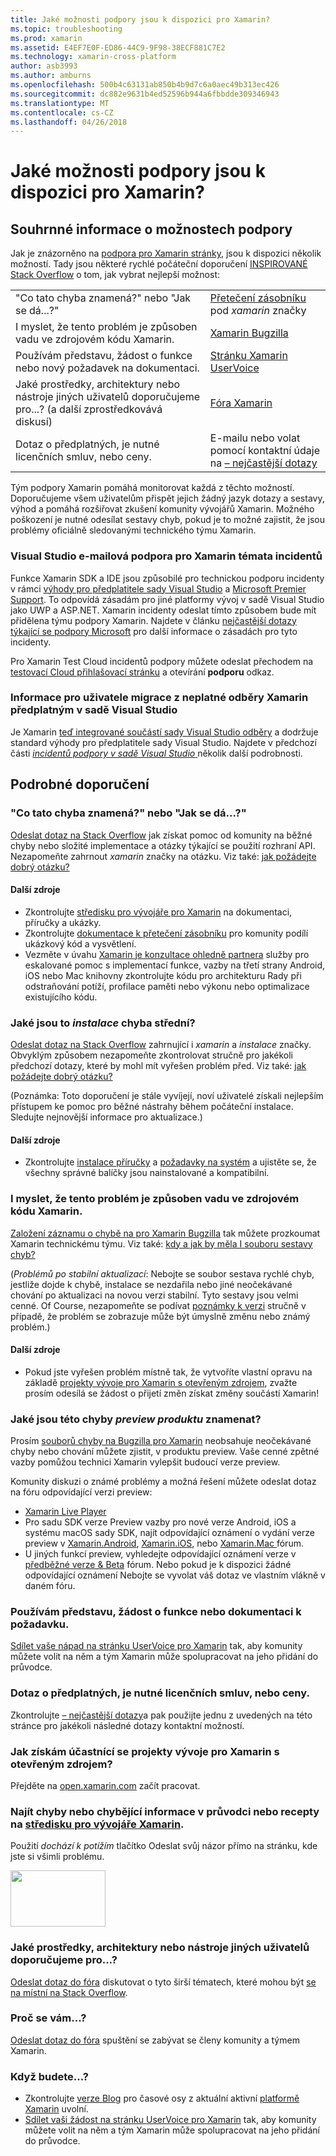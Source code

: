 ```yaml
---
title: Jaké možnosti podpory jsou k dispozici pro Xamarin?
ms.topic: troubleshooting
ms.prod: xamarin
ms.assetid: E4EF7E0F-ED86-44C9-9F98-38ECF881C7E2
ms.technology: xamarin-cross-platform
author: asb3993
ms.author: amburns
ms.openlocfilehash: 500b4c63131ab850b4b9d7c6a0aec49b313ec426
ms.sourcegitcommit: dc882e9631b4ed52596b944a6fbbdde309346943
ms.translationtype: MT
ms.contentlocale: cs-CZ
ms.lasthandoff: 04/26/2018
---
```

# <a name="what-support-options-are-available-for-xamarin"></a>Jaké možnosti podpory jsou k dispozici pro Xamarin?

## <a name="summary-of-support-options"></a>Souhrnné informace o možnostech podpory

Jak je znázorněno na [podpora pro Xamarin stránky](https://www.xamarin.com/support), jsou k dispozici několik možností.  Tady jsou některé rychlé počáteční doporučení [INSPIROVANÉ Stack Overflow](http://stackoverflow.com/help/product-support) o tom, jak vybrat nejlepší možnost:

|   |   |
|---|---|
|"Co tato chyba znamená?" nebo "Jak se dá...?"|[Přetečení zásobníku](http://stackoverflow.com/questions/ask?tags=xamarin) pod *xamarin* značky|
|I myslet, že tento problém je způsoben vadu ve zdrojovém kódu Xamarin.|[Xamarin Bugzilla](https://bugzilla.xamarin.com/page.cgi?id=bug-writing.html)|
|Používám představu, žádost o funkce nebo nový požadavek na dokumentaci.|[Stránku Xamarin UserVoice](https://xamarin.uservoice.com)|
|Jaké prostředky, architektury nebo nástroje jiných uživatelů doporučujeme pro...? (a další zprostředkovává diskusí)|[Fóra Xamarin](https://forums.xamarin.com)|
|Dotaz o předplatných, je nutné licenčních smluv, nebo ceny.|E-mailu nebo volat pomocí kontaktní údaje na [– nejčastější dotazy](https://www.xamarin.com/faq)|

Tým podpory Xamarin pomáhá monitorovat každá z těchto možností.  Doporučujeme všem uživatelům přispět jejich žádný jazyk dotazy a sestavy, výhod a pomáhá rozšiřovat zkušení komunity vývojářů Xamarin.  Možného poškození je nutné odesílat sestavy chyb, pokud je to možné zajistit, že jsou problémy oficiálně sledovanými technického týmu Xamarin.

<a name="Visual_Studio_email_support_incidents_for_Xamarin_topics"/>

### <a name="visual-studio-email-support-incidents-for-xamarin-topics"></a>Visual Studio e-mailová podpora pro Xamarin témata incidentů

Funkce Xamarin SDK a IDE jsou způsobilé pro technickou podporu incidenty v rámci [výhody pro předplatitele sady Visual Studio](https://msdn.microsoft.com/subscriptions/bb266240) a [Microsoft Premier Support](https://www.microsoft.com/microsoftservices/support.aspx).  To odpovídá zásadám pro jiné platformy vývoj v sadě Visual Studio jako UWP a ASP.NET.  Xamarin incidenty odeslat tímto způsobem bude mít přidělena týmu podpory Xamarin.  Najdete v článku [nejčastější dotazy týkající se podpory Microsoft](https://support.microsoft.com/gp/offerprophone) pro další informace o zásadách pro tyto incidenty.

Pro Xamarin Test Cloud incidentů podpory můžete odeslat přechodem na [testovací Cloud přihlašovací stránku](https://testcloud.xamarin.com/login) a otevírání **podporu** odkaz.

### <a name="information-for-users-migrating-from-expired-xamarin-subscriptions-to-visual-studio-subscriptions"></a>Informace pro uživatele migrace z neplatné odběry Xamarin předplatným v sadě Visual Studio

Je Xamarin [teď integrované součástí sady Visual Studio odběry](https://blog.xamarin.com/xamarin-for-all/) a dodržuje standard výhody pro předplatitele sady Visual Studio.  Najdete v předchozí části [ *incidentů podpory v sadě Visual Studio* ](#Visual_Studio_email_support_incidents_for_Xamarin_topics) několik další podrobnosti.

## <a name="detailed-recommendations"></a>Podrobné doporučení

### <a name="what-does-this-error-mean-or-how-do-i--"></a>"Co tato chyba znamená?" nebo "Jak se dá...?"

[Odeslat dotaz na Stack Overflow](http://stackoverflow.com/questions/ask?tags=xamarin) jak získat pomoc od komunity na běžné chyby nebo složité implementace a otázky týkající se použití rozhraní API.  Nezapomeňte zahrnout _xamarin_ značky na otázku.  Viz také: [jak požádejte dobrý otázku?](http://stackoverflow.com/help/how-to-ask)

#### <a name="additional-resources"></a>Další zdroje

-   Zkontrolujte [středisku pro vývojáře pro Xamarin](/index.md) na dokumentaci, příručky a ukázky.
-   Zkontrolujte [dokumentace k přetečení zásobníku](http://stackoverflow.com/documentation) pro komunity podílí ukázkový kód a vysvětlení.
-   Vezměte v úvahu [Xamarin je konzultace ohledně partnera](https://www.xamarin.com/consulting-partners) služby pro eskalované pomoc s implementací funkce, vazby na třetí strany Android, iOS nebo Mac knihovny zkontrolujte kódu pro architekturu Rady při odstraňování potíží, profilace paměti nebo výkonu nebo optimalizace existujícího kódu.

### <a name="what-does-this-installation-error-mean"></a>Jaké jsou to _instalace_ chyba střední?

[Odeslat dotaz na Stack Overflow](http://stackoverflow.com/questions/ask?tags=xamarin+installation) zahrnující i _xamarin_ a _instalace_ značky.  Obvyklým způsobem nezapomeňte zkontrolovat stručně pro jakékoli předchozí dotazy, které by mohl mít vyřešen problém před.  Viz také: [jak požádejte dobrý otázku?](http://stackoverflow.com/help/how-to-ask)

(Poznámka: Toto doporučení je stále vyvíjejí, noví uživatelé získali nejlepším přístupem ke pomoc pro běžné nástrahy během počáteční instalace.  Sledujte nejnovější informace pro aktualizace.)

#### <a name="additional-resources"></a>Další zdroje

-   Zkontrolujte [instalace příručky](~/cross-platform/get-started/installation/index.md) a [požadavky na systém](~/cross-platform/get-started/requirements.md) a ujistěte se, že všechny správné balíčky jsou nainstalované a kompatibilní.

### <a name="i-believe-this-problem-is-caused-by-a-defect-in-the-xamarin-source-code"></a>I myslet, že tento problém je způsoben vadu ve zdrojovém kódu Xamarin.

[Založení záznamu o chybě na pro Xamarin Bugzilla](https://bugzilla.xamarin.com/page.cgi?id=bug-writing.html) tak můžete prozkoumat Xamarin technickému týmu.  Viz také: [kdy a jak by měla I souboru sestavy chyb?](~/cross-platform/troubleshooting/questions/howto-file-bug.md)

(*Problémů po stabilní aktualizací*: Nebojte se soubor sestava rychlé chyb, jestliže dojde k chybě, instalace se nezdařila nebo jiné neočekávané chování po aktualizaci na novou verzi stabilní.  Tyto sestavy jsou velmi cenné.  Of Course, nezapomeňte se podívat [poznámky k verzi](https://developer.xamarin.com/releases/) stručně v případě, že problém se zobrazuje může být úmyslně změnu nebo známý problém.)

#### <a name="additional-resources"></a>Další zdroje

-   Pokud jste vyřešen problém místně tak, že vytvoříte vlastní opravu na základě [projekty vývoje pro Xamarin s otevřeným zdrojem](http://open.xamarin.com/), zvažte prosím odesílá se žádost o přijetí změn získat změny součástí Xamarin!

### <a name="what-does-this-error-in-a-preview-product-mean"></a>Jaké jsou této chyby _preview produktu_ znamenat?

Prosím [souborů chyby na Bugzilla pro Xamarin](https://bugzilla.xamarin.com/page.cgi?id=bug-writing.html) neobsahuje neočekávané chyby nebo chování můžete zjistit, v produktu preview.  Vaše cenné zpětné vazby pomůžou technici Xamarin vylepšit budoucí verze preview.

Komunity diskuzi o známé problémy a možná řešení můžete odeslat dotaz na fóru odpovídající verzi preview:

-   [Xamarin Live Player](https://forums.xamarin.com/categories/live-player)
-   Pro sadu SDK verze Preview vazby pro nové verze Android, iOS a systému macOS sady SDK, najít odpovídající oznámení o vydání verze preview v [Xamarin.Android](http://forums.xamarin.com/categories/android), [Xamarin.iOS](http://forums.xamarin.com/categories/ios), nebo [Xamarin.Mac ](http://forums.xamarin.com/categories/mac) fórum.
-   U jiných funkcí preview, vyhledejte odpovídající oznámení verze v [předběžné verze & Beta](http://forums.xamarin.com/categories/xamarin-prerelease) fórum.  Nebo pokud je k dispozici žádné odpovídající oznámení Nebojte se vyvolat váš dotaz ve vlastním vlákně v daném fóru.

### <a name="i-have-an-idea-feature-request-or-documentation-request"></a>Používám představu, žádost o funkce nebo dokumentaci k požadavku.

[Sdílet vaše nápad na stránku UserVoice pro Xamarin](https://xamarin.uservoice.com) tak, aby komunity můžete volit na něm a tým Xamarin může spolupracovat na jeho přidání do průvodce.

### <a name="i-have-a-question-about-subscriptions-licensing-or-pricing"></a>Dotaz o předplatných, je nutné licenčních smluv, nebo ceny.

Zkontrolujte [– nejčastější dotazy](https://www.xamarin.com/faq)a pak použijte jednu z uvedených na této stránce pro jakékoli následné dotazy kontaktní možností.

### <a name="how-do-i-get-involved-in-xamarins-open-source-development-projects"></a>Jak získám účastnící se projekty vývoje pro Xamarin s otevřeným zdrojem?

Přejděte na [open.xamarin.com](http://open.xamarin.com/) začít pracovat.

### <a name="i-found-a-mistake-or-missing-information-in-the-guides-or-recipes-on-the-xamarin-developer-centerindexmd"></a>Najít chyby nebo chybějící informace v průvodci nebo recepty na [středisku pro vývojáře Xamarin](/index.md).

Použití _dochází k potížím_ tlačítko Odeslat svůj názor přímo na stránku, kde jste si všimli problému.

[<img src="support-options-images/feedback.png" style="width: 152px; height: 90px;">](support-options-images/feedback.png)

### <a name="what-resources-frameworks-or-tools-do-other-users-recommend-for--"></a>Jaké prostředky, architektury nebo nástroje jiných uživatelů doporučujeme pro...?

[Odeslat dotaz do fóra](https://forums.xamarin.com/) diskutovat o tyto širší tématech, které mohou být [se na místní na Stack Overflow](http://stackoverflow.com/help/dont-ask).

### <a name="why-do-you--"></a>Proč se vám...?

[Odeslat dotaz do fóra](https://forums.xamarin.com/) spuštění se zabývat se členy komunity a týmem Xamarin.

### <a name="when-will-you--"></a>Když budete...?

-   Zkontrolujte [verze Blog](http://releases.xamarin.com/) pro časové osy z aktuální aktivní [platformě Xamarin](https://www.xamarin.com/platform) uvolní.
-   [Sdílet vaši žádost na stránku UserVoice pro Xamarin](https://xamarin.uservoice.com) tak, aby komunity můžete volit na něm a tým Xamarin může spolupracovat na jeho přidání do průvodce.

